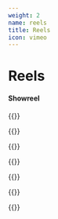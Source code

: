```yaml
---
weight: 2
name: reels
title: Reels
icon: vimeo
---
```


# Reels

#### Showreel

{{<retina
	w-size="w-third w-50-ns w-third-m w-third-l"
	src="img/dance-2x.jpg"	
	alt="Pablo Woodward acting."
	bg-color="" >}}

<!--src-small="img/dance-1x.jpg"	-->

{{<retina
	w-size="w-third w-50-ns w-third-m w-third-l"
	src="img/egg-2x.jpg"
	alt="Pablo Woodward acting."
	bg-color="" >}}

<!--src-small="img/egg-1x.jpg"	-->

{{<retina
	w-size="w-third w-50-ns w-third-m w-third-l"
	src="img/improv-2x.jpg"
	alt="Pablo Woodward acting."
	bg-color="" >}}

<!--src-small="img/improv-1x.jpg"	-->	

{{<retina
	w-size="w-third w-50-ns w-third-m w-third-l"
	src="img/showreel-2x.jpg"	
	alt="Pablo Woodward acting."
	bg-color="" >}}

<!--src-small="img/showreel-1x.jpg"-->

{{<retina
	w-size="w-third w-50-ns w-third-m w-third-l"
	src="img/voice-2x.jpg"	
	alt="Pablo Woodward acting."
	bg-color="" >}}
<!--src-small="img/voice-1x.jpg"-->


{{<retina
	w-size="w-third w-50-ns w-third-m w-third-l"
	src="img/workshop-2x.jpg"
	alt="Pablo Woodward acting."
	bg-color="" >}}

<!--src-small="img/workshop-1x.jpg"-->

{{<retina
	w-size="w-third w-50-ns w-third-m w-third-l"
	src="img/bunny-catsuit_05.jpg"
	alt="Pablo Woodward acting."
	bg-color="" >}}

<script>/*
<small>Fullscreen ⤴</small>

](https://vimeo.com/132351634)

<div class="video"><span class="video-height"></span><iframe src="https://player.vimeo.com/video/132351634" frameborder="0"></iframe></div>

#### Voice  

<small>Fullscreen ⤴</small>

](https://vimeo.com/131985127)

<div class="video"><span class="video-height"></span><iframe src="https://player.vimeo.com/video/131985127" frameborder="0"></iframe></div>

#### Dance  

<small>Fullscreen ⤴</small>

](https://vimeo.com/223523621)

<div class="video"><span class="video-height"></span><iframe src="https://player.vimeo.com/video/223523621" frameborder="0"></iframe></div>

#### Workshop  

<small>Fullscreen ⤴</small>

](https://vimeo.com/223522722)

<div class="video"><span class="video-height"></span><iframe src="https://player.vimeo.com/video/223522722" frameborder="0"></iframe></div>

#### Egg  

<small>Fullscreen ⤴</small>

](https://vimeo.com/223523547)

<div class="video"><span class="video-height"></span><iframe src="https://player.vimeo.com/video/223523547" frameborder="0"></iframe></div>

#### Improvisation  

<small>Fullscreen ⤴</small>

](https://vimeo.com/125913669)

<div class="video"><span class="video-height"></span><iframe src="https://player.vimeo.com/video/125913669" frameborder="0"></iframe></div>
*/</script>